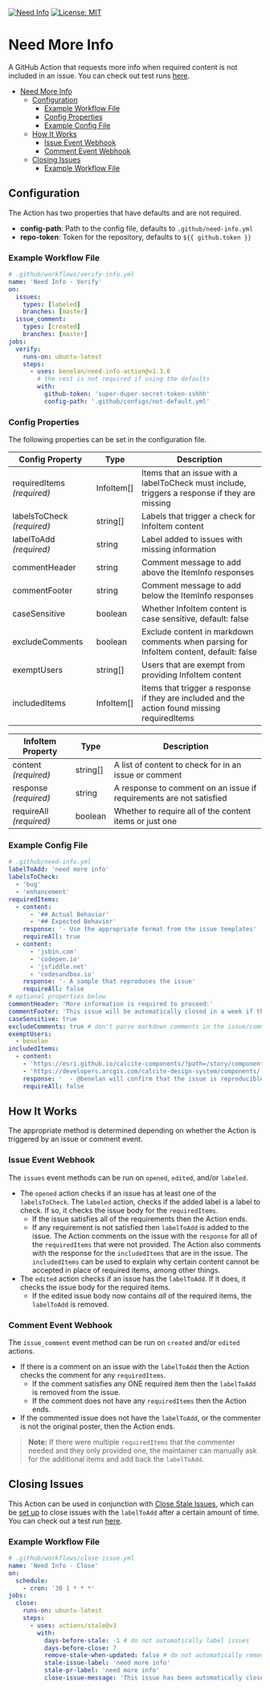 [![Need Info](https://github.com/benelan/need-info-action/actions/workflows/verify-issue.yml/badge.svg)](https://github.com/benelan/need-info-action/actions/workflows/verify-issue.yml)
[![License: MIT](https://img.shields.io/badge/License-MIT-yellow.svg)](https://opensource.org/licenses/MIT)

# Need More Info

A GitHub Action that requests more info when required content is not included in an issue. You can check out test runs [here](https://github.com/benelan/need-info-action/issues?q=is%3Aissue+is%3Aclosed+label%3Atest).

- [Need More Info](#need-more-info)
  - [Configuration](#configuration)
    - [Example Workflow File](#example-workflow-file)
    - [Config Properties](#config-properties)
    - [Example Config File](#example-config-file)
  - [How It Works](#how-it-works)
    - [Issue Event Webhook](#issue-event-webhook)
    - [Comment Event Webhook](#comment-event-webhook)
  - [Closing Issues](#closing-issues)
    - [Example Workflow File](#example-workflow-file-1)

## Configuration

The Action has two properties that have defaults and are not required.

- **config-path**: Path to the config file, defaults to `.github/need-info.yml`
- **repo-token**: Token for the repository, defaults to `${{ github.token }}`

### Example Workflow File

```yaml
# .github/workflows/verify-info.yml
name: 'Need Info - Verify'
on:
  issues:
    types: [labeled]
    branches: [master]
  issue_comment:
    types: [created]
    branches: [master]
jobs:
  verify:
    runs-on: ubuntu-latest
    steps:
      - uses: benelan/need-info-action@v1.3.0
        # the rest is not required if using the defaults
        with:
          github-token: 'super-duper-secret-token-sshhh'
          config-path: '.github/configs/not-default.yml'
```

### Config Properties

The following properties can be set in the configuration file.

| Config Property            | Type       | Description                                                                                   |
| -------------------------- | ---------- | --------------------------------------------------------------------------------------------- |
| requiredItems _(required)_ | InfoItem[] | Items that an issue with a labelToCheck must include, triggers a response if they are missing |
| labelsToCheck _(required)_ | string[]   | Labels that trigger a check for InfoItem content                                              |
| labelToAdd _(required)_    | string     | Label added to issues with missing information                                                |
| commentHeader              | string     | Comment message to add above the ItemInfo responses                                           |
| commentFooter              | string     | Comment message to add below the ItemInfo responses                                           |
| caseSensitive              | boolean    | Whether InfoItem content is case sensitive, default: false                                    |
| excludeComments            | boolean    | Exclude content in markdown comments when parsing for InfoItem content, default: false        |
| exemptUsers                | string[]   | Users that are exempt from providing InfoItem content                                         |
| includedItems              | InfoItem[] | Items that trigger a response if they are included and the action found missing requiredItems |

| InfoItem Property       | Type     | Description                                                         |
| ----------------------- | -------- | ------------------------------------------------------------------- |
| content _(required)_    | string[] | A list of content to check for in an issue or comment               |
| response _(required)_   | string   | A response to comment on an issue if requirements are not satisfied |
| requireAll _(required)_ | boolean  | Whether to require all of the content items or just one             |

### Example Config File

```yaml
# .github/need-info.yml
labelToAdd: 'need more info'
labelsToCheck:
  - 'bug'
  - 'enhancement'
requiredItems:
  - content:
      - '## Actual Behavior'
      - '## Expected Behavior'
    response: '- Use the appropriate format from the issue templates'
    requireAll: true
  - content:
      - 'jsbin.com'
      - 'codepen.io'
      - 'jsfiddle.net'
      - 'codesandbox.io'
    response: '- A sample that reproduces the issue'
    requireAll: false
# optional properties below
commentHeader: 'More information is required to proceed:'
commentFooter: 'This issue will be automatically closed in a week if the information is not provided. Thanks for your understanding.'
caseSensitive: true
excludeComments: true # don't parse markdown comments in the issue/comment
exemptUsers:
  - benelan
includedItems:
  - content:
    - 'https://esri.github.io/calcite-components/?path=/story/components-'
    - 'https://developers.arcgis.com/calcite-design-system/components/'
    response: '  - @benelan will confirm that the issue is reproducible in the documentation. In the meantime, **no action is required** on your end.'
    requireAll: false

```

## How It Works

The appropriate method is determined depending on whether the Action is triggered by an issue or comment event.

### Issue Event Webhook

The `issues` event methods can be run on `opened`, `edited`, and/or `labeled`.


- The `opened` action checks if an issue has at least one of the `labelsToCheck`. The `labeled` action, checks if the added label is a label to check. If so, it checks the issue body for the `requiredItems`.
  - If the issue satisfies all of the requirements then the Action ends.
  - If any requirement is not satisfied then `labelToAdd` is added to the issue. The Action comments on the issue with the `response` for all of the `requiredItems` that were not provided. The Action also comments with the response for the `includedItems` that are in the issue. The `includedItems` can be used to explain why certain content cannot be accepted in place of required items, among other things.
- The `edited` action checks if an issue has the `labelToAdd`. If it does, it checks the issue body for the required items.
  -  If the edited issue body now contains _all_ of the required items, the `labelToAdd` is removed.

### Comment Event Webhook

The `issue_comment` event method can be run on `created` and/or `edited` actions.

- If there is a comment on an issue with the `labelToAdd` then the Action checks the comment for any `requiredItems`.
  - If the comment satisfies any ONE required item then the `labelToAdd` is removed from the issue.
  - If the comment does not have any `requiredItems` then the Action ends.
- If the commented issue does not have the `labelToAdd`, or the commenter is not the original poster, then the Action ends.

> **Note:** If there were multiple `requiredItems` that the commenter needed and they only provided one, the maintainer can manually ask for the additional items and add back the `labelToAdd`.

## Closing Issues

This Action can be used in conjunction with [Close Stale Issues](https://github.com/marketplace/actions/close-stale-issues), which can be [set up](https://github.com/benelan/need-info-action/tree/main/.github/workflows/close-issue.yml) to close issues with the `labelToAdd` after a certain amount of time. You can check out a test run [here](https://github.com/benelan/need-info-action/issues/28).

### Example Workflow File

```yaml
# .github/workflows/close-issue.yml
name: 'Need Info - Close'
on:
  schedule:
    - cron: '30 1 * * *'
jobs:
  close:
    runs-on: ubuntu-latest
    steps:
      - uses: actions/stale@v3
        with:
          days-before-stale: -1 # do not automatically label issues
          days-before-close: 7
          remove-stale-when-updated: false # do not automatically remove label
          stale-issue-label: 'need more info'
          stale-pr-label: 'need more info'
          close-issue-message: 'This issue has been automatically closed due to missing information. We will reopen the issue if the information is provided.'
```
